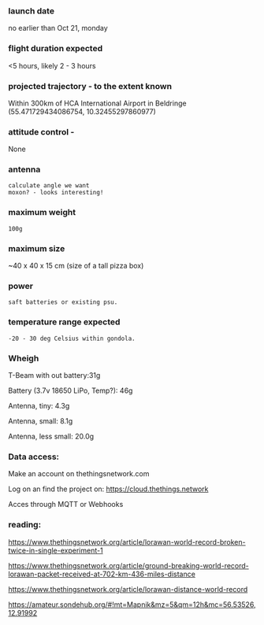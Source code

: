 ### launch date

no earlier than Oct 21, monday

### flight duration expected
<5 hours, likely 2 - 3 hours

### projected trajectory - to the extent known
Within 300km of HCA International Airport in Beldringe (55.471729434086754, 10.32455297860977)

### attitude control -
None

### antenna
	calculate angle we want
	moxon? - looks interesting!

### maximum weight
	100g

### maximum size
 ~40 x 40 x 15 cm (size of a tall pizza box)
 
### power
	saft batteries or existing psu.

### temperature range expected
	-20 - 30 deg Celsius within gondola.

### Wheigh
T-Beam with out battery:31g

Battery (3.7v 18650 LiPo, Temp?): 46g

Antenna, tiny: 4.3g

Antenna, small: 8.1g

Antenna, less small: 20.0g


### Data access:
Make an account on thethingsnetwork.com

Log on an find the project on:
https://cloud.thethings.network

Acces through MQTT or Webhooks

### reading:

https://www.thethingsnetwork.org/article/lorawan-world-record-broken-twice-in-single-experiment-1

https://www.thethingsnetwork.org/article/ground-breaking-world-record-lorawan-packet-received-at-702-km-436-miles-distance

https://www.thethingsnetwork.org/article/lorawan-distance-world-record

https://amateur.sondehub.org/#!mt=Mapnik&mz=5&qm=12h&mc=56.53526,12.91992
